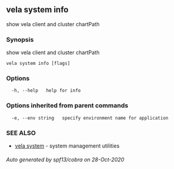 ## vela system info

show vela client and cluster chartPath

### Synopsis

show vela client and cluster chartPath

```
vela system info [flags]
```

### Options

```
  -h, --help   help for info
```

### Options inherited from parent commands

```
  -e, --env string   specify environment name for application
```

### SEE ALSO

* [vela system](vela_system.md)	 - system management utilities

###### Auto generated by spf13/cobra on 28-Oct-2020
